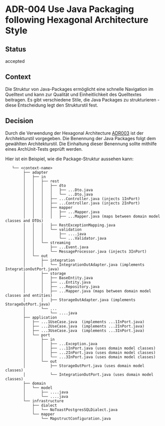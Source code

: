# ADR-004 Use Java Packaging following Hexagonal Architecture Style

## Status

accepted

## Context

Die Struktur von Java-Packages ermöglicht eine schnelle Navigation im Quelltext und kann zur Qualität und
Einheitlichkeit des Quelltextes beitragen. Es gibt verschiedene Stile, die Java Packages zu strukturieren - diese
Entscheidung legt den Strukturstil fest.

## Decision

Durch die Verwendung der Hexagonal Architecture [ADR003](adr003-use-hexagonal-architecture) ist der Architekturstil vorgegeben.
Die Benennung der Java Packages folgt dem gewählten Architekturstil. Die Einhaltung dieser Benennung sollte mithilfe
eines ArchUnit-Tests geprüft werden.

Hier ist ein Beispiel, wie die Package-Struktur aussehen kann:

``` 
   └── <context-name>
        ├── adapter
        │   ├── in
        │   │   ├── rest
        │   │   │   ├── dto
        │   │   │   │   ├── ...Dto.java
        │   │   │   │   └── ...Dto.java
        │   │   │   ├── ...Controller.java (injects 1InPort)
        │   │   │   ├── ...Controller.java (injects 2InPort)
        │   │   │   ├── mapper
        │   │   │   │   ├── ...Mapper.java
        │   │   │   │   ├── ...Mapper.java (maps between domain model classes and DTOs)
        │   │   │   ├── RestExceptionMapping.java
        │   │   │   └── validation
        │   │   │       ├── ....java
        │   │   │       └── ...Validator.java
        │   │   └── streaming
        │   │       ├── ...Event.java
        │   │       └── MessageProcessor.java (injects 3InPort)
        │   └── out
        │       ├── integration
        │       │   └── IntegrationOutAdapter.java (implements IntegrationOutPort.java)
        │       ├── storage
        │       │   ├── BaseEntity.java
        │       │   ├── ...Entity.java
        │       │   ├── ...Repository.java
        │       │   ├── ...Mapper.java (maps between domain model classes and entities)
        │       │   ├── StorageOutAdapter.java (implements StorageOutPort.java)
        │       └── ...
        │           └── ....java
        ├── application
        │   ├── ...1UseCase.java  (implements ...1InPort.java)
        │   ├── ...2UseCase.java  (implements ...2InPort.java)
        │   ├── ...3UseCase.java  (implements ...3InPort.java)
        │   └── port
        │       ├── in
        │       │   ├── ...Exception.java
        │       │   ├── ...1InPort.java (uses domain model classes)
        │       │   ├── ...2InPort.java (uses domain model classes)
        │       │   └── ...3InPort.java (uses domain model classes)
        │       └── out
        │           ├── StorageOutPort.java (uses domain model classes)
        │           └── IntegrationOutPort.java (uses domain model classes)
        ├── domain
        │   └── model
        │       ├── ....java
        │       └── ....java
        └── infrastructure
            ├── dialect
            │   └── NoToastPostgresSQLDialect.java
            └── mapper
                └── MapstructConfiguration.java

```